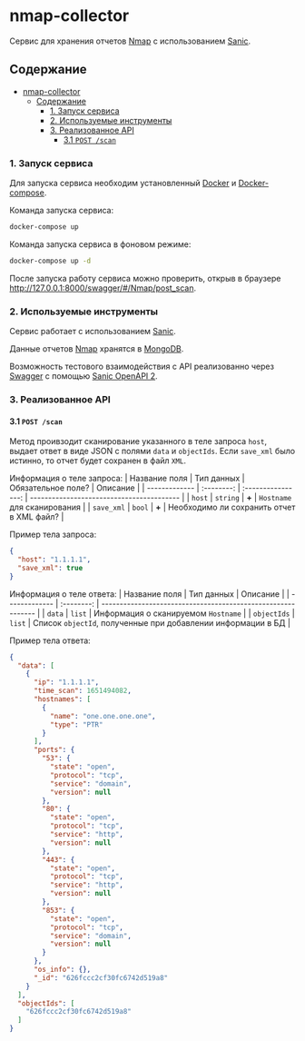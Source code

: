 # nmap-collector

Сервис для хранения отчетов [Nmap](https://nmap.org/) с использованием [Sanic](https://sanic.readthedocs.io/en/stable/).

## Содержание

- [nmap-collector](#nmap-collector)
  - [Содержание](#содержание)
    - [1. Запуск сервиса](#1-запуск-сервиса)
    - [2. Используемые инструменты](#2-используемые-инструменты)
    - [3. Реализованное API](#3-реализованное-api)
      - [3.1 `POST ​/scan`](#31-post-scan)

### 1. Запуск сервиса

Для запуска сервиса необходим установленный [Docker](https://docs.docker.com/engine/install/) и [Docker-compose](https://docs.docker.com/compose/install/).

Команда запуска сервиса:

```bash
docker-compose up
```

Команда запуска сервиса в фоновом режиме:

```bash
docker-compose up -d
```

После запуска работу сервиса можно проверить, открыв в браузере <http://127.0.0.1:8000/swagger/#/Nmap/post_scan>.

### 2. Используемые инструменты

Сервис работает с использованием [Sanic](https://sanic.readthedocs.io/en/stable/).

Данные отчетов [Nmap](https://nmap.org/) хранятся в [MongoDB](https://www.mongodb.com/).

Возможность тестового взаимодействия с API реализованно через [Swagger](https://swagger.io/) с помощью [Sanic OpenAPI 2](https://sanic-openapi.readthedocs.io/en/stable/sanic_openapi2/index.html).

### 3. Реализованное API

#### 3.1 `POST ​/scan`

Метод проивзодит сканирование указанного в теле запроса `host`, выдает ответ в виде JSON с полями `data` и `objectIds`.
Если `save_xml` было истинно, то отчет будет сохранен в файл `XML`.

Информация о теле запроса:
| Название поля | Тип данных | Обязательное поле? | Описание                                  |
| ------------- | :--------: | :----------------: | ----------------------------------------- |
| `host`        |  `string`  |       **+**        | `Hostname` для сканирования               |
| `save_xml`    |   `bool`   |       **+**        | Необходимо ли сохранить отчет в XML файл? |

Пример тела запроса:

```json
{
  "host": "1.1.1.1",
  "save_xml": true
}
```

Информация о теле ответа:
| Название поля | Тип данных | Описание                                                     |
| ------------- | :--------: | ------------------------------------------------------------ |
| `data`        |   `list`   | Информация о сканируемом `Hostname`                          |
| `objectIds`   |   `list`   | Список `objectId`, полученные при добавлении информации в БД |

Пример тела ответа:

```json
{
  "data": [
    {
      "ip": "1.1.1.1",
      "time_scan": 1651494082,
      "hostnames": [
        {
          "name": "one.one.one.one",
          "type": "PTR"
        }
      ],
      "ports": {
        "53": {
          "state": "open",
          "protocol": "tcp",
          "service": "domain",
          "version": null
        },
        "80": {
          "state": "open",
          "protocol": "tcp",
          "service": "http",
          "version": null
        },
        "443": {
          "state": "open",
          "protocol": "tcp",
          "service": "http",
          "version": null
        },
        "853": {
          "state": "open",
          "protocol": "tcp",
          "service": "domain",
          "version": null
        }
      },
      "os_info": {},
      "_id": "626fccc2cf30fc6742d519a8"
    }
  ],
  "objectIds": [
    "626fccc2cf30fc6742d519a8"
  ]
}
```

